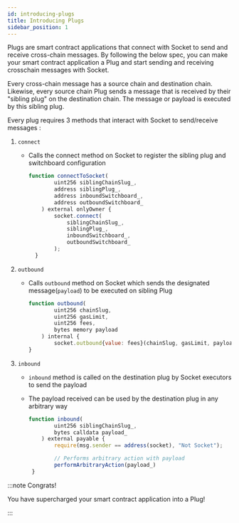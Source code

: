 ```yaml
---
id: introducing-plugs
title: Introducing Plugs
sidebar_position: 1
---
```



Plugs are smart contract applications that connect with Socket to send and receive cross-chain messages. By following the below spec, you can make your smart contract application a Plug and start sending and receiving crosschain messages with Socket.

Every cross-chain message has a source chain and destination chain. Likewise, every source chain Plug sends a message that is received by their "sibling plug" on the destination chain. The message or payload is executed by this sibling plug.

Every plug requires 3 methods that interact with Socket to send/receive messages : 

1. `connect`
    -  Calls the connect method on Socket to register the sibling plug and switchboard configuration

        ```javascript
        function connectToSocket(
                uint256 siblingChainSlug_,
                address siblingPlug_,
                address inboundSwitchboard_,
                address outboundSwitchboard_
            ) external onlyOwner {
                socket.connect(
                    siblingChainSlug_,
                    siblingPlug_,
                    inboundSwitchboard_,
                    outboundSwitchboard_
                );
          }
        ```
        

2. `outbound`
    - Calls `outbound` method on Socket which sends the designated message(`payload`) to be executed on sibling Plug
        
        ```javascript
        function outbound(
                uint256 chainSlug,
                uint256 gasLimit,
                uint256 fees,
                bytes memory payload
            ) internal {
                socket.outbound{value: fees}(chainSlug, gasLimit, payload);
        }
        ```
        

3. `inbound`
    - `inbound` method is called on the destination plug by Socket executors to send the payload
    - The payload received can be used by the destination plug in any arbitrary way
        
        ```javascript
        function inbound(
                uint256 siblingChainSlug_,
                bytes calldata payload_
            ) external payable {
                require(msg.sender == address(socket), "Not Socket");

        		// Performs arbitrary action with payload
        		performArbitraryAction(payload_)
         }
        ```
        

:::note Congrats!

You have supercharged your smart contract application into a Plug!

:::
